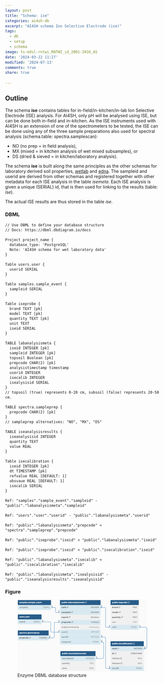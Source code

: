 ```yaml
---
layout: post
title: "Schema: ise"
categories: ai4sh-db
excerpt: "AI4SH schema Ion Selective Electrode (ise)"
tags:
  - db
  - setup
  - schema
image: ts-mdsl-rntwi_RNTWI_id_2001-2016_AS
date: '2024-03-22 11:27'
modified: '2024-07-13'
comments: true
share: true

---
```


## Outline

The schema **ise** contains tables for in-field/in-kitchen/in-lab Ion Selective Electrode (ISE) analysis. For AI4SH, only pH will be analysed using ISE, but can be done both in-field and in-kitchen. As the ISE instruments used with AI4SH is an extension of one of the spectrometers to be tested, the ISE can be done using any of the three sample preparations also used for spectral analysis (schema.table: spectra.samplescan):

- NO (no prep = in field analysis),
- MX (mixed = in kitchen analysis of wet mixed subsamples), or
- DS (dried & sieved = in kitchen/laboratory analysis).

The schema **ise** is built along the same principles as the other schemas for laboratory derived soil properties, [wetlab](../ai4sh-db_wetlab/) and [edna](../ai4sh-db_edna/). The sampleid and userid are derived from other schemas and registered together with other metadata for each ISE analysis in the table _isemeta_. Each ISE analysis is given a unique (SERIAL) id, that is then used for linking to the results (table: _ise_).

The actual ISE results are thus stored in the table _ise_.

### DBML

```
// Use DBML to define your database structure
// Docs: https://dbml.dbdiagram.io/docs

Project project_name {
  database_type: 'PostgreSQL'
  Note: 'AI4SH schema for wet laboratory data'
}

Table users.user {
  userid SERIAL
}

Table samples.sample_event {
  sampleid SERIAL
}

Table iseprobe {
  brand TEXT [pk]
  model TEXT [pk]
  quantity TEXT [pk]
  unit TEXT
  iseid SERIAL
}

TABLE labanalysismeta {
  iseid INTEGER [pk]
  sampleid INTEGER [pk]
  topsoil Boolean [pk]
  prepcode CHAR(2) [pk]
  analysistimestamp timestamp
  userid INTEGER
  isecalib INTEGER
  isealysisid SERIAL
}
// topsoil (true) represents 0-20 cm, subsoil (false) represents 20-50 cm.

TABLE spectra.sampleprep {
  prepcode CHAR(2) [pk]
}
// sampleprep alternatives: "NO", "MX", "DS"

TABLE iseanalysisresults {
  iseanalysisid INTEGER
  quantity TEXT
  value REAL
}

Table isecalibration {
  iseid INTEGER [pk]
  dt TIMESTAMP [pk]
  refvalue REAL [DEFAULT: 1]
  obsvaue REAL [DEFAULT: 1]
  isecalib SERIAL
}

Ref: "samples"."sample_event"."sampleid" - "public"."labanalysismeta"."sampleid"

Ref: "users"."user"."userid" - "public"."labanalysismeta"."userid"

Ref: "public"."labanalysismeta"."prepcode" < "spectra"."sampleprep"."prepcode"

Ref: "public"."iseprobe"."iseid" < "public"."labanalysismeta"."iseid"

Ref: "public"."iseprobe"."iseid" < "public"."isecalibration"."iseid"

Ref: "public"."labanalysismeta"."isecalib" < "public"."isecalibration"."isecalib"

Ref: "public"."labanalysismeta"."isealysisid" - "public"."iseanalysisresults"."iseanalysisid"
```

### Figure

<figure>
<a href="../../images/DBML_schema-ise.png">
<img src="../../images/DBML_schema-ise.png"></a>
<figcaption>Enzyme DBML database structure</figcaption>
</figure>
